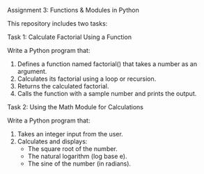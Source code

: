 Assignment 3: Functions & Modules in Python

This repository includes two tasks:



Task 1: Calculate Factorial Using a Function

Write a Python program that:
1. Defines a function named factorial() that takes a number as an argument.
2. Calculates its factorial using a loop or recursion.
3. Returns the calculated factorial.
4. Calls the function with a sample number and prints the output.

Task 2: Using the Math Module for Calculations

Write a Python program that:
1. Takes an integer input from the user.
2. Calculates and displays:
   - The square root of the number.
   - The natural logarithm (log base e).
   - The sine of the number (in radians).


